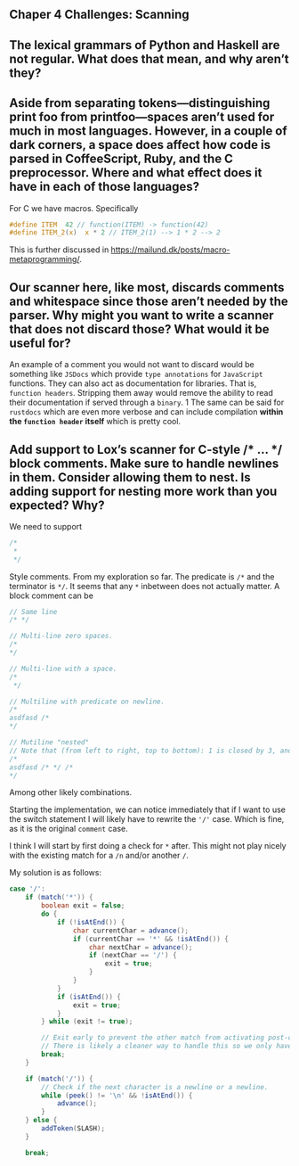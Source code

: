 ## Chaper 4 Challenges: Scanning

## The lexical grammars of Python and Haskell are not regular. What does that mean, and why aren’t they?

## Aside from separating tokens—distinguishing print foo from printfoo—spaces aren’t used for much in most languages. However, in a couple of dark corners, a space does affect how code is parsed in CoffeeScript, Ruby, and the C preprocessor. Where and what effect does it have in each of those languages?

For C we have macros. Specifically

```C
#define ITEM  42 // function(ITEM) -> function(42)
#define ITEM_2(x)  x * 2 // ITEM_2(1) --> 1 * 2 --> 2
```

This is further discussed in https://mailund.dk/posts/macro-metaprogramming/.

## Our scanner here, like most, discards comments and whitespace since those aren’t needed by the parser. Why might you want to write a scanner that does not discard those? What would it be useful for?

An example of a comment you would not want to discard would be something like `JSDocs` which provide `type annotations` for `JavaScript` functions. They can also act as documentation for libraries. That is, `function headers`. Stripping them away would remove the ability to read their documentation if served through a `binary`.
1
The same can be said for `rustdocs` which are even more verbose and can include compilation **within the `function header` itself** which is pretty cool.

## Add support to Lox’s scanner for C-style /* ... */ block comments. Make sure to handle newlines in them. Consider allowing them to nest. Is adding support for nesting more work than you expected? Why?

We need to support

```Java
/*
 * 
 */
 ```
 Style comments. From my exploration so far. The predicate is `/*` and the terminator is `*/`. It seems that any `*` inbetween does not actually matter. A block comment can be

 ```Java
 // Same line
 /* */

// Multi-line zero spaces.
 /*
 */

// Multi-line with a space.
 /*
  */

// Multiline with predicate on newline.
/*
asdfasd /*
*/

// Mutiline "nested"
// Note that (from left to right, top to bottom): 1 is closed by 3, and 4 is closed by 5.
/*
asdfasd /* */ /* 
*/
 ```
 Among other likely combinations.

 Starting the implementation, we can notice immediately that if I want to use the switch statement I will likely have to rewrite the `'/'` case. Which is fine, as it is the original `comment` case.

 I think I will start by first doing a check for `*` after. This might not play nicely with the existing match for a `/n` and/or another `/`.

My solution is as follows:

```Java
case '/': 
    if (match('*')) {
        boolean exit = false;
        do {
            if (!isAtEnd()) {
                char currentChar = advance();
                if (currentChar == '*' && !isAtEnd()) {
                    char nextChar = advance();
                    if (nextChar == '/') {
                        exit = true;
                    }
                }
            }
            if (isAtEnd()) {
                exit = true;
            }
        } while (exit != true);

        // Exit early to prevent the other match from activating post-comment.
        // There is likely a cleaner way to handle this so we only have one break.
        break;
    }

    if (match('/')) {
        // Check if the next character is a newline or a newline.
        while (peek() != '\n' && !isAtEnd()) {
            advance();
        }
    } else {
        addToken(SLASH);
    }

    break;
```
